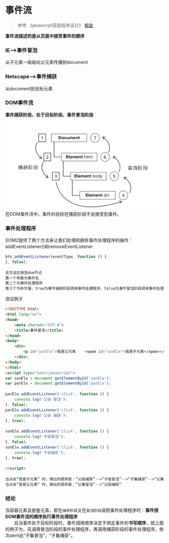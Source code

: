 # 事件流
> 参考
> 《javascript高级程序设计》
> [掘金](https://juejin.cn/post/6844903450493321223)

**事件流描述的是从页面中接受事件的顺序**

### IE-->事件冒泡
从子元素一级级向父元素传播到document

### Netscape-->事件捕获
从document到目标元素

### DOM事件流
**事件捕获阶段、处于目标阶段、事件冒泡阶段**
![DOM事件流](../../assets/img/DOM事件流.png)
在DOM事件流中，事件的目标在捕获阶段不会接受到事件。

### 事件处理程序
DOM2提供了两个方法来让我们处理和删除事件处理程序的操作：addEventListener()和removeEventListener

```js
btn.addEventListener(eventType, function () {
}, false);
 
该方法应用至dom节点
第一个参数为事件名
第二个为事件处理程序
第三个为布尔值，true为事件捕获阶段调用事件处理程序，false为事件冒泡阶段调用事件处理程序
```

测试例子
```html
<!DOCTYPE html>
<html lang="en">
<head>
    <meta charset="UTF-8">
    <title>事件冒泡</title>
</head>
<body>
    <div>
        <p id="parEle">我是父元素    <span id="sonEle">我是子元素</span></p>
    </div>
</body>
</html>
<script type="text/javascript">
var sonEle = document.getElementById('sonEle');
var parEle = document.getElementById('parEle');

parEle.addEventListener('click', function () {
    console.log('父级 冒泡');
}, false);
parEle.addEventListener('click', function () {
    console.log('父级 捕获');
}, true);

sonEle.addEventListener('click', function () {
    console.log('子级冒泡');
}, false);
sonEle.addEventListener('click', function () {
    console.log('子级捕获');
}, true);

</script>

当点击“我是子元素” 时，弹出的顺序是：“父级捕获”-->“子级冒泡”-->“子集捕获”-->“父集冒泡”；
当点击“我是父元素” 时，弹出的顺序是：“父集冒泡”-->“父级捕获”
```

### 结论
当容器元素及嵌套元素，即在`捕获阶段`又在`冒泡阶段`调用事件处理程序时：**事件按DOM事件流的顺序执行事件处理程序**  
　　且当事件处于目标阶段时，事件调用顺序决定于绑定事件的**书写顺序**，按上面的例子为，先调用冒泡阶段的事件处理程序，再调用捕获阶段的事件处理程序。依次alert出“子集冒泡”，“子集捕获”。
